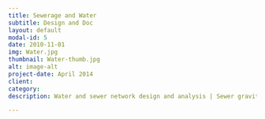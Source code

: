 ```yaml
---
title: Sewerage and Water
subtitle: Design and Doc
layout: default
modal-id: 5
date: 2010-11-01
img: Water.jpg
thumbnail: Water-thumb.jpg
alt: image-alt
project-date: April 2014
client:
category:
description: Water and sewer network design and analysis | Sewer gravity & pumped systems

---
```

